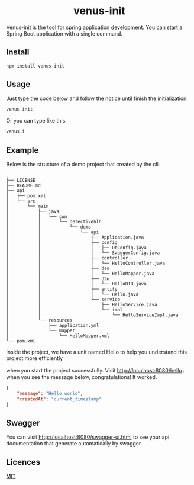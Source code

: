 <h1 align="center">venus-init</h1>
Venus-init is the tool for spring application development. You can start a Spring Boot application with a single command.


## Install
```bash
npm install venus-init
```

## Usage
Just type the code below and follow the notice until finish the initialization.
```bash
venus init
```
Or you can type like this.
```bash
venus i
```

## Example
Below is the structure of a demo project that created by the cli.
```
.
├── LICENSE
├── README.md
├── api
│   ├── pom.xml
│   └── src
│       └── main
│           ├── java
│           │   └── com
│           │       └── detectivehlh
│           │           └── demo
│           │               └── api
│           │                   ├── Application.java
│           │                   ├── config
│           │                   │   ├── DbConfig.java
│           │                   │   └── SwaggerConfig.java
│           │                   ├── controller
│           │                   │   └── HelloController.java
│           │                   ├── dao
│           │                   │   └── HelloMapper.java
│           │                   ├── dto
│           │                   │   └── HelloDTO.java
│           │                   ├── entity
│           │                   │   └── Hello.java
│           │                   └── service
│           │                       ├── HelloService.java
│           │                       └── impl
│           │                           └── HelloServiceImpl.java
│           └── resources
│               ├── application.yml
│               └── mapper
│                   └── HelloMapper.xml
└── pom.xml
```
Inside the project, we have a unit named Hello to help you understand this project more efficiently

when you start the project successfully. Visit [http://localhost:8080/hello](http://localhost:8080/hello)，when you see the message below, congratulations! It worked.

```json
{
    "message": "Hello world",
    "createdAt": "current_timestamp"
}
```

## Swagger
You can visit [http://localhost:8080/swagger-ui.html](http://localhost:8080/swagger-ui.html) to see your api documentation that generate automatically by swagger.

## Licences
[MIT](https://github.com/detectiveHLH/venus-init/blob/master/LICENSE)
